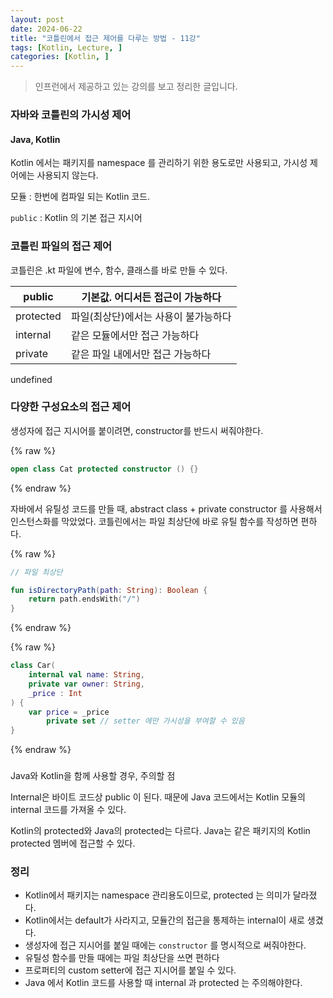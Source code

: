 ```yaml
---
layout: post
date: 2024-06-22
title: "코틀린에서 접근 제어를 다루는 방법 - 11강"
tags: [Kotlin, Lecture, ]
categories: [Kotlin, ]
---
```



> 인프런에서 제공하고 있는 강의를 보고 정리한 글입니다. 



### 자바와 코틀린의 가시성 제어



#### Java, Kotlin


Kotlin 에서는 패키지를 namespace 를 관리하기 위한 용도로만 사용되고, 가시성 제어에는 사용되지 않는다. 


모듈 : 한번에 컴파일 되는 Kotlin 코드. 


`public` : Kotlin 의 기본 접근 지시어 



### 코틀린 파일의 접근 제어


코틀린은 .kt 파일에 변수, 함수, 클래스를 바로 만들 수 있다.


| public    | 기본값. 어디서든 접근이 가능하다   |
| --------- | -------------------- |
| protected | 파일(최상단)에서는 사용이 불가능하다 |
| internal  | 같은 모듈에서만 접근 가능하다     |
| private   | 같은 파일 내에서만 접근 가능하다   |

undefined

### 다양한 구성요소의 접근 제어


생성자에 접근 지시어를 붙이려면, constructor를 반드시 써줘야한다.



{% raw %}
```kotlin
open class Cat protected constructor () {}
```
{% endraw %}



자바에서 유틸성 코드를 만들 때, abstract class + private constructor 를 사용해서 인스턴스화를 막았었다. 코틀린에서는 파일 최상단에 바로 유틸 함수를 작성하면 편하다.



{% raw %}
```kotlin
// 파일 최상단

fun isDirectoryPath(path: String): Boolean {
	return path.endsWith("/")
}
```
{% endraw %}




{% raw %}
```kotlin
class Car(
	internal val name: String,
	private var owner: String,
	_price : Int
) {
	var price = _price
		private set // setter 에만 가시성을 부여할 수 있음
}
```
{% endraw %}




### 
Java와 Kotlin을 함께 사용할 경우, 주의할 점


Internal은 바이트 코드상 public 이 된다. 때문에 Java 코드에서는 Kotlin 모듈의 internal 코드를 가져올 수 있다. 


Kotlin의 protected와 Java의 protected는 다르다. Java는 같은 패키지의 Kotlin protected 멤버에 접근할 수 있다.



### 정리

- Kotlin에서 패키지는 namespace 관리용도이므로, protected 는 의미가 달라졌다.
- Kotlin에서는 default가 사라지고, 모듈간의 접근을 통제하는 internal이 새로 생겼다.
- 생성자에 접근 지시어를 붙일 때에는 `constructor` 를 명시적으로 써줘야한다.
- 유틸성 함수를 만들 때에는 파일 최상단을 쓰면 편하다
- 프로퍼티의 custom setter에 접근 지시어를 붙일 수 있다.
- Java 에서 Kotlin 코드를 사용할 때 internal 과 protected 는 주의해야한다.
